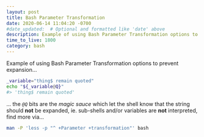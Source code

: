 ```yaml
---
layout: post
title: Bash Parameter Transformation
date: 2020-06-14 11:04:20 -0700
#date_updated:  # Optional and formatted like 'date' above
description: Example of using Bash Parameter Transformation options to prevent expansion
time_to_live: 1800
category: bash
---
```




Example of using Bash Parameter Transformation options to prevent expansion...


```bash
_variable="thing$ remain quoted"
echo "${_variable@Q}"
#> 'thing$ remain quoted'
```

... the _`@Q`_ bits are the _magic sauce_ which let the shell know that the string should **not** be expanded, ie. sub-shells and/or variables are **not** interpreted, find more via...


```bash
man -P 'less -p "^ +Parameter +transformation"' bash
```

